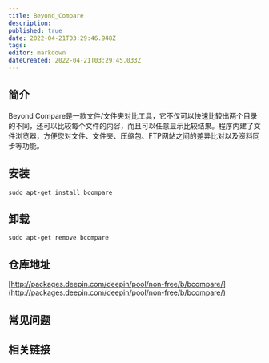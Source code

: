 ```yaml
---
title: Beyond_Compare
description: 
published: true
date: 2022-04-21T03:29:46.948Z
tags: 
editor: markdown
dateCreated: 2022-04-21T03:29:45.033Z
---
```


## 简介

Beyond Compare是一款文件/文件夹对比工具，它不仅可以快速比较出两个目录的不同，还可以比较每个文件的内容，而且可以任意显示比较结果。程序内建了文件浏览器，方便您对文件、文件夹、压缩包、FTP网站之间的差异比对以及资料同步等功能。

## 安装

`sudo apt-get install bcompare`

## 卸载

`sudo apt-get remove bcompare`

## 仓库地址

[http://packages.deepin.com/deepin/pool/non-free/b/bcompare/](http://packages.deepin.com/deepin/pool/non-free/b/bcompare/)


## 常见问题


## 相关链接